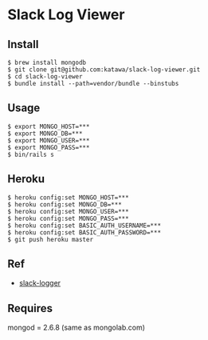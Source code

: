 # Slack Log Viewer

## Install

```
$ brew install mongodb
$ git clone git@github.com:katawa/slack-log-viewer.git
$ cd slack-log-viewer
$ bundle install --path=vendor/bundle --binstubs
```

## Usage

```
$ export MONGO_HOST=***
$ export MONGO_DB=***
$ export MONGO_USER=***
$ export MONGO_PASS=***
$ bin/rails s
```

## Heroku

```
$ heroku config:set MONGO_HOST=***
$ heroku config:set MONGO_DB=***
$ heroku config:set MONGO_USER=***
$ heroku config:set MONGO_PASS=***
$ heroku config:set BASIC_AUTH_USERNAME=***
$ heroku config:set BASIC_AUTH_PASSWORD=***
$ git push heroku master
```

## Ref
- [slack-logger](https://github.com/katawa/slack-logger)

## Requires

mongod = 2.6.8 (same as mongolab.com)



